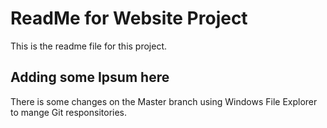 # ReadMe for Website Project

This is the readme file for this project.

## Adding some Ipsum here

There is some changes on the Master branch using Windows File Explorer to mange Git responsitories.

